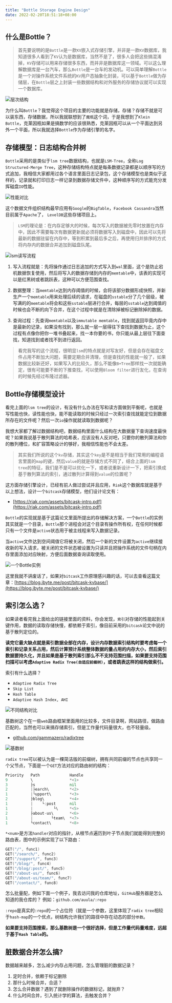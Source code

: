 ```yaml
---
title: "Bottle Storage Engine Design"
date: 2022-02-20T18:51:18+08:00
---
```


## 什么是Bottle？

> 首先要说明的是`Bottle`是一款`KV`嵌入式存储引擎，并非是一款`KV`数据库，我知道很多人看到了`KV`认为是数据库，当然不是了，很多人会把这些搞混淆掉，`KV`存储可以用来存储很多东西，而并非是数据库这一领域。可以这么理解数据库是一台汽车，那么`Bottle`是一台车的发动机。可以简单理解`Bottle`是一个对操作系统文件系统的`KV`用户态抽象化封装，可以基于`Bottle`做为存储层，在`Bottle`层之上封装一些数据结构和对外服务的存储协议就可以实现一个数据库。

![层次结构](https://tva1.sinaimg.cn/large/e6c9d24egy1gzfrmt7qo4j21c20u0tai.jpg)

为什么叫`Bottle`？我觉得这个项目的主要的功能就是存储，存储？存储不就是可以装东西，存储数据，所以我就联想到了`魔瓶`这个词，于是我想到了`Klein Bottle`，克莱因瓶如果是搞数学的应该很熟悉，克莱因瓶可以从一个平面达到另外一个平面，所以我就选择`Bottle`作为存储引擎的名字。

## 存储模型：日志结构合并树

`Bottle`采用的是类似于`lsm tree`数据结构，也就是`LSM-Tree`，全称`Log Structured-Merge Tree`，这种存储结构特点就是每条数据记录都是以顺序写的方式追加，我相信大家都用过各个语言里面日志记录包，这个存储模型也是类似于这样的，记录就和打印日志一样记录到数据存储文件中，这种顺序写的方式能充分发挥磁盘`IO`性能。


![性能对比](https://tva1.sinaimg.cn/large/e6c9d24egy1gzk6ej82y1j208c07ft8w.jpg)

这个数据文件组织结构最早应用有`Google`的`BigTable`，`Facebook Cassandra`当然目前属于`Apache`了， `LevelDB`这些存储项目上。

> `LSM`的理论是：在内存足够大的时候，每次写入的数据被先零时放置在内存中，因此不需要每次有数据更新就必须将数据写入到磁盘中，因此可以先将最新的数据驻留在内存中，等到积累到最后多之后，再使用归并排序的方式将内存内的数据合并追加到磁盘队尾。

![lsm读写流程](https://tva1.sinaimg.cn/large/e6c9d24egy1gzj7hokxhpj219x0u00vn.jpg)

1. 写入流程就是：先将操作通过日志追加的方式写入到`wal`里面，这个是防止宕机数据恢复使用，然后将写入的数据存储到内存的`memtable`中，该表的实现可以是红黑树或者跳跃表，这种可以方便范围查找。

2. 数据整理：当`memtable`达到内存阈值的时候，会将该部分数据形成快照，并新生产一个`memtable`用来处理后续的请求，在磁盘的`sstable`分了几个层级，被写满的的`memtable`将会和这些`sstable`层进行合并，每层的`sstable`达到阈值的时候也会不断的向下合并，在这个过程中就是在清除掉被标记删除掉的数据。

3. 查询过程：先查询`memtable`以及`immutable memtable`，找到就返回毕竟内存中是最新的记录，如果没有找到，那么就一层一层得往下查找到数据为止，这个过程有点像你把你一堆书叠起来，找一本你要的书，你只能从最上层往下面查找，知道找到或者找不到进行返回。

> 看完我写的这个流程，很明显`lsm`的特点就是对写友好，但是会存在磁盘文件占用不断加大问题，需要定期合并清理，但是查找的性能就一般了，如果数据比较新还好，如果写入的比较久，那么不能像`B+Tree`那样找一次就能确定，很有可能要不断的下推查找，可以使用`Bloom filter`进行友化，在查询的时候先经过布隆过滤器。


## Bottle存储模型设计

看完上面的`lsm tree`的设计，有没有什么办法在写和读方面做到平衡呢，也就是写性能也快，读性能也快，能不能读取的时候只经过一次索引查找就能定位到数据所存在的文件呢？然后一次`io`操作就就读取到数据呢？

我想大家都了解过数据结构吧，数据结构里面什么结构在大数据量下查询速度最快呢？如果我说基于散列算法的哈希表，应该没有人反对吧，只要你的散列算法和你的散列槽位，和扩容策略设计的够好，我相信性能也不会太差。

> 其实我们所说的这个`kv`存储，其实这个`key`是不是相当于我们常用的编程语言里面的`map`的键，然后`value`的就是存储方式不同了，结合上面的`lsm tree`的特征，我们是不是可以优化一下，或者说重新设计一下，把索引换成基于散列算法的索引，通过散列计算得到`value`的位置呢？

这方面存储引擎设计，已经有前人做过尝试并且应用，`Riak`这个数据库就是基于以上想法，设计一个`bitcask`存储模型，他们设计论文有：

- [https://riak.com/assets/bitcask-intro.pdf](https://riak.com/assets/bitcask-intro.pdf)

`Bottle`的实现就是基于这篇论文里面所提出的存储解决方案，一个`Bottle`的实例其实就是一个目录，`Bottle`那个进程会对这个目录有操作所有权，在任何时候都只有一个文件是`active`状态用于被主线程来写入数据记录。

当`active`文件达到空间阈值它将被关闭，然后一个新的文件设置为`active`继续接收新的写入请求，被关闭的文件状态被设置为只读并且把操作系统的文件句柄在内存里面添加对应映射，方便后面数据查询读取使用。

![一个Bottle实例](https://tva1.sinaimg.cn/large/e6c9d24egy1gzjby5wxv3j219e0u0gnt.jpg)

这里我就不讲废话了，如果对`bitcask`工作原理感兴趣的话，可以去查看这篇文章：[https://blog.ibyte.me/post/bitcask-kvbase/](https://blog.ibyte.me/post/bitcask-kvbase/)

## 索引怎么选？

如果读者看完我上面给出的链接里面的资料，你会发现，`索引`对存储的性能起到关键作用，数据的读取存储快慢，都依赖于索引，像目前采用的`bitcask`论文中说的基于散列定位的。

**读完它最大缺点就是索引数据全部在内存，设计内存数据索引结构时要考虑每一个索引和记录关系占用，然后计算预计系统整体数据的量占用的内存大小，然后索引数据要持久化，并且如果是基于散列索引那么不不支持范围扫描，如果要支持范围扫描可以考虑`Adaptive Radix Tree(自适应前缀树)`，或者跳表这样的结构做索引。**

索引有什么选择？

 - `Adaptive Radix Tree`
 - `Skip List`
 - `Hash Table`
 - `Adaptive Hash Index, AHI`
 

![不同结构对比](https://tva1.sinaimg.cn/large/e6c9d24egy1gzk5mvnwzej215a0cywft.jpg)


基数树这个在一些`web`路由框架里面用的比较多，文件目录啊，网站路径，做路由匹配的，当然也可以来搞存储索引，但是工作量代码量很大，也不轻量级。

- [github.com/gammazero/radixtree](github.com/gammazero/radixtree)


![基数树](https://tva1.sinaimg.cn/large/e6c9d24egy1gzk5ra5825j20m80dwdgy.jpg)

`radix tree`可以被认为是一棵简洁版的前缀树，拥有共同前缀的节点也共享同一个父节点，下面是一个`GET`方法对应的路由树的结构：

```go
Priority   Path             Handle
9          \                *<1>
3          ├s               nil
2          |├earch\         *<2>
1          |└upport\        *<3>
2          ├blog\           *<4>
1          |    └:post      nil
1          |         └\     *<5>
2          ├about-us\       *<6>
1          |        └team\  *<7>
1          └contact\        *<8>
```

`*<num>`是方法`handler`对应的指针，从根节点遍历到叶子节点我们就能得到完整的路由表，图中的示例实现了以下路由：

```go
GET("/", func1)
GET("/search/", func2)
GET("/support/", func3)
GET("/blog/", func4)
GET("/blog/:post/", func5)
GET("/about-us/", func6)
GET("/about-us/team/", func7)
GET("/contact/", func8)
```

怎么批量配，例如下面一个例子，我去访问我的仓库地址，`GitHub`服务器是怎么知道的我仓库的？ 例如：`github.com/auula/:repo`

`:repo`是真实的`:repo`的一个占位符（就是一个参数，这里体现了`radix tree`相较于`hash-map`的一个优点，树结构允许我们的路径中存在动态的部分`参数`。

**如果要支持范围搜索，那么基数树是一个很好选择，但是工作量代码量难度，远超于基于`Hash Table`的。**

## 脏数据合并怎么搞?

数据越来越多，怎么减少内存占用问题，怎么管理脏的数据记录？

1. 定时合并，依赖于标记删除
2. 那什么时候合并，合适？
3. 怎么合并数据？遇到了就删除操作的数据标记，就抛弃？
4. 什么时间合并，引入统计学的算法，去触发合并？